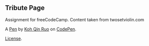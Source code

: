 Tribute Page
------------
Assignment for freeCodeCamp. Content taken from twosetviolin.com

A [Pen](https://codepen.io/hikarixx/pen/KKWBezr) by [Koh Qin Ruo](https://codepen.io/hikarixx) on [CodePen](https://codepen.io).

[License](https://codepen.io/hikarixx/pen/KKWBezr/license).

